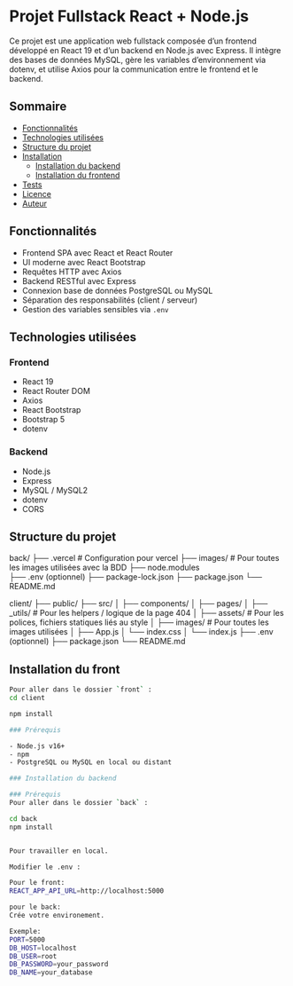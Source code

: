 # Projet Fullstack React + Node.js

Ce projet est une application web fullstack composée d’un frontend développé en React 19 et d’un backend en Node.js avec Express. Il intègre des bases de données MySQL, gère les variables d’environnement via dotenv, et utilise Axios pour la communication entre le frontend et le backend.

## Sommaire

- [Fonctionnalités](#fonctionnalités)
- [Technologies utilisées](#technologies-utilisées)
- [Structure du projet](#structure-du-projet)
- [Installation](#installation)
  - [Installation du backend](#installation-du-backend)
  - [Installation du frontend](#installation-du-frontend)
- [Tests](#tests)
- [Licence](#licence)
- [Auteur](#auteur)

## Fonctionnalités

- Frontend SPA avec React et React Router
- UI moderne avec React Bootstrap
- Requêtes HTTP avec Axios
- Backend RESTful avec Express
- Connexion base de données PostgreSQL ou MySQL
- Séparation des responsabilités (client / serveur)
- Gestion des variables sensibles via `.env`

## Technologies utilisées

### Frontend

- React 19
- React Router DOM
- Axios
- React Bootstrap
- Bootstrap 5
- dotenv

### Backend

- Node.js
- Express
- MySQL / MySQL2
- dotenv
- CORS

## Structure du projet

back/
├── .vercel # Configuration pour vercel
├── images/ # Pour toutes les images utilisées avec la BDD
├── node.modules  
├── .env (optionnel)
├── package-lock.json
├── package.json
└── README.md

client/
├── public/
├── src/
│ ├── components/
│ ├── pages/
│ ├── \_utils/ # Pour les helpers / logique de la page 404
│ ├── assets/ # Pour les polices, fichiers statiques liés au style
│ ├── images/ # Pour toutes les images utilisées
│ ├── App.js
│ └── index.css
│ └── index.js
├── .env (optionnel)
├── package.json
└── README.md

## Installation du front

```bash
Pour aller dans le dossier `front` :
cd client

npm install

### Prérequis

- Node.js v16+
- npm
- PostgreSQL ou MySQL en local ou distant

### Installation du backend

### Prérequis
Pour aller dans le dossier `back` :

cd back
npm install


Pour travailler en local.

Modifier le .env :

Pour le front:
REACT_APP_API_URL=http://localhost:5000

pour le back:
Crée votre environement.

Exemple:
PORT=5000
DB_HOST=localhost
DB_USER=root
DB_PASSWORD=your_password
DB_NAME=your_database
```
